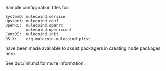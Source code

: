 Sample configuration files for:
```
SystemD: mulecoind.service
Upstart: mulecoind.conf
OpenRC:  mulecoind.openrc
         mulecoind.openrcconf
CentOS:  mulecoind.init
OS X:    org.mulecoin.mulecoind.plist
```
have been made available to assist packagers in creating node packages here.

See doc/init.md for more information.
